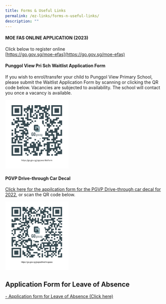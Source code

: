```yaml
---
title: Forms & Useful Links
permalink: /ez-links/forms-n-useful-links/
description: ""
---
```

#### MOE FAS ONLINE APPLICATION (2023) 

Click below to register online<br>
[https://go.gov.sg/moe-efas](https://go.gov.sg/moe-efas)

#### Punggol View Pri Sch Waitlist Application Form

If you wish to enrol/transfer your child to Punggol View Primary School, please submit the Waitlist Application Form by scanning or clicking the QR code below. Vacancies are subjected to availability. The school will contact you once a vacancy is available.  
  
<img src="/images/PGVPWAITLIST.png"  
style="width:40%">

#### PGVP Drive-through Car Decal

[Click here for the appilcation form for the PGVP Drive-through car decal for 2022](https://go.gov.sg/pvpsdrivethrupass), or scan the QR code below.  
  
<img src="/images/drivethru22.png"  
style="width:40%">

Application Form for Leave of Absence
-------------------------------------

[- Application form for Leave of Absence (Click here)](https://go.gov.sg/applicationformforleaveofabsence)